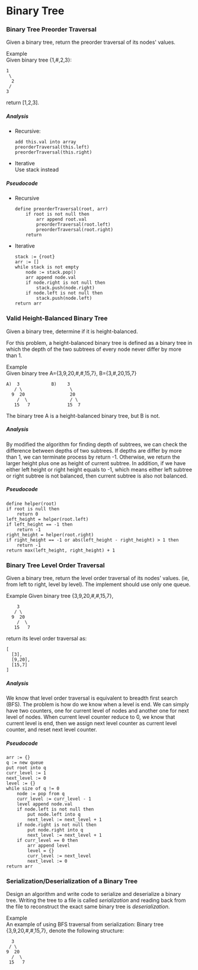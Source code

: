 # Binary Tree

### Binary Tree Preorder Traversal
Given a binary tree, return the preorder traversal of its nodes' values.

Example  
Given binary tree {1,#,2,3}:

```
1
 \
  2
 /
3
```
return [1,2,3].

##### Analysis
*  Recursive:
    ```
    add this.val into array
    preorderTraversal(this.left)
    preorderTraversal(this.right)
    ```

*  Iterative  
Use stack instead

##### Pseudocode
*  Recursive
    ```
    define preorderTraversal(root, arr)
        if root is not null then
            arr append root.val
            preorderTraversal(root.left)
            preorderTraversal(root.right)
        return
    ```

*  Iterative
    ```
    stack := {root}
    arr := []
    while stack is not empty
        node := stack.pop()
        arr append node.val
        if node.right is not null then
            stack.push(node.right)
        if node.left is not null then
            stack.push(node.left)
    return arr
    ```

### Valid Height-Balanced Binary Tree
Given a binary tree, determine if it is height-balanced.

For this problem, a height-balanced binary tree is defined as a binary tree in which the depth of the two subtrees of every node never differ by more than 1.

Example  
Given binary tree A={3,9,20,#,#,15,7}, B={3,#,20,15,7}

```
A)  3            B)    3 
   / \                  \
  9  20                 20
    /  \                / \
   15   7              15  7
```

The binary tree A is a height-balanced binary tree, but B is not.

##### Analysis
By modified the algorithm for finding depth of subtrees, we can check the difference between depths of two subtrees. If depths are differ by more than 1, we can terminate process by return -1. Otherwise, we return the larger height plus one as height of current subtree. In addition, if we have either left height or right height equals to -1, which means either left subtree or right subtree is not balanced, then current subtree is also not balanced.

##### Pseudocode
```
define helper(root)
if root is null then
    return 0
left_height = helper(root.left)
if left_height == -1 then
    return -1
right_height = helper(root.right)
if right_height == -1 or abs(left_height - right_height) > 1 then
    return -1
return max(left_height, right_height) + 1
```

### Binary Tree Level Order Traversal
Given a binary tree, return the level order traversal of its nodes' values. (ie, from left to right, level by level). The implement should use only one queue.

Example
Given binary tree {3,9,20,#,#,15,7},
```
    3
   / \
  9  20
    /  \
   15   7
```

return its level order traversal as:
```
[
  [3],
  [9,20],
  [15,7]
]
```

##### Analysis
We know that level order traversal is equivalent to breadth first search (BFS). The problem is how do we know when a level is end. We can simply have two counters, one for current level of nodes and another one for next level of nodes. When current level counter reduce to 0, we know that current level is end, then we assign next level counter as current level counter, and reset next level counter.

##### Pseudocode
```
arr := {}
q := new queue
put root into q
curr_level := 1
next_level := 0
level := {}
while size of q != 0
    node := pop from q
    curr_level := curr_level - 1
    level append node.val
    if node.left is not null then
        put node.left into q
        next_level := next_level + 1
    if node.right is not null then
        put node.right into q
        next_level := next_level + 1
    if curr_level == 0 then
        arr append level
        level = {}
        curr_level := next_level
        next_level := 0
return arr
```

### Serialization/Deserialization of a Binary Tree
Design an algorithm and write code to serialize and deserialize a binary tree. Writing the tree to a file is called *serialization* and reading back from the file to reconstruct the exact same binary tree is *deserialization*.

Example  
An example of using BFS traversal from serialization:
Binary tree {3,9,20,#,#,15,7}, denote the following structure:

```
  3
 / \
9  20
  /  \
 15   7
```
